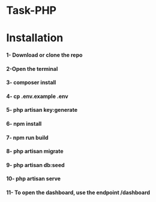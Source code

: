 # Task-PHP
<h1>Installation</h1>
<h4>1- Download or clone the repo</h4>
<h4>2-Open the terminal</h4>
<h4>3- composer install</h4>
<h4>4- cp .env.example .env</h4>
<h4>5- php artisan key:generate</h4>
<h4>6- npm install</h4>
<h4>7-  npm run build</h4>
<h4>8- php artisan migrate</h4>
<h4>9- php artisan db:seed</h4>
<h4>10- php artisan serve</h4>
<h4>11- To open the dashboard, use the endpoint /dashboard</h4>
